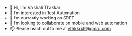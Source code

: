 - 👋 Hi, I’m Vaishali Thakkar
- 👀 I’m interested in Test Automation
- 🌱 I’m currently working as SDET
- 💞️ I’m looking to collaborate on mobile and web automation
- 📫 Please reach out to me at vthkkr49@gmail.com

<!---
vthakkar49/vthakkar49 is a ✨ special ✨ repository because its `README.md` (this file) appears on your GitHub profile.
You can click the Preview link to take a look at your changes.
--->

